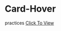 # Card-Hover
practices 
<a href="https://adekoye-adewale.github.io/Card-Hover" target="_blank">Click To View</a>
